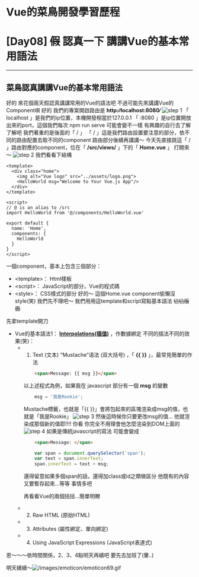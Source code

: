 # Vue的菜鳥開發學習歷程
# [Day08] ~~假~~ 認真一下 講講Vue的基本常用語法
---
## 菜鳥認真講講Vue的基本常用語法

好的
來花個兩天假認真講講常用的Vue的語法吧
不過可能先來講講Vue的Component唄
好的
我們的專案開啟路由是 **http:&frasl;&frasl;localhost:8080&frasl;**
![step 1](https://torotu.github.io/ITKeepSharing200806/img/day8/step_1.jpg)
「 localhost 」是我們的ip位置，本機開發相當於127.0.0.1
「 :8080 」是ip位置開放出來的port，這個我們每次 npm run serve 可能會變不一樣
有興趣的自行去了解了解吧
我們著重的是後面的「 / 」
「 / 」這是我們路由設置要注意的部分，依不同的路由配置去取不同的component
路由部分後續再講講～
今天先直接跳這「 / 」路由對應的component，位在「 **/src/views/** 」下的「 **Home.vue** 」
打開來～
![step 2](https://torotu.github.io/ITKeepSharing200806/img/day8/step_2.jpg)
我們看看下結構
```
<template>
  <div class="home">
    <img alt="Vue logo" src="../assets/logo.png">
    <HelloWorld msg="Welcome to Your Vue.js App"/>
  </div>
</template>

<script>
// @ is an alias to /src
import HelloWorld from '@/components/HelloWorld.vue'

export default {
  name: 'Home',
  components: {
    HelloWorld
  }
}
</script>
```
一個component，基本上包含三個部分：
- &lt;template&gt;： Html樣板
- &lt;script&gt;： JavaScript的部分，Vue的程式碼
- &lt;style&gt;： CSS樣式的部分
好的～
這個Home.vue component偷懶沒style(笑) 我們先不理吧～
我們用用這template和script寫點基本語法 ~~佔佔版面~~

先拿template開刀
- Vue的基本語法1： **[Interpolations(插值)](https://vuejs.org/v2/guide/syntax.html#Interpolations)** ，作數據綁定
  不同的插法不同的效果(笑)：
  - 1. Text (文本)
    “Mustache”语法 (双大括号) ，「 **{{ }}** 」，最常見簡單的作法
    ```html
        <span>Message: {{ msg }}</span>
    ```
    以上述程式為例，如果我在 javascript 部分有一個 **msg** 的變數
    ```javascript
        msg = '我是Rookie';
    ```
    Mustache標籤，也就是「{{ }}」會將包起來的區塊渲染成msg的值，也就是「我是Rookie」
    ![step 3](https://torotu.github.io/ITKeepSharing200806/img/day8/step_3.jpg)
    然後這時候你只要更改msg的值... 他就渲染成那個新的值耶!!!! 你看 你完全不用理會他怎麼渲染到DOM上面的
    ![step 4](https://torotu.github.io/ITKeepSharing200806/img/day8/step_4.jpg)
    如果是傳統javascript的寫法
    可能會變成
    ```html
        <span>Message: </span>
    ```
    ```javascript
        var span = document.querySelector('span');
        var text = span.innerText;
        span.innerText = text + msg;
    ```
    還得留意如果多個span的話，還得加class或id之類做區分
    他既有的內容又要暫存起來...等等
    事情多吧

    再看看Vue的兩個括括...簡單明瞭
  - 2. Raw HTML (原始HTML)
  - 3. Attributes (屬性綁定、單向綁定)
  - 4. Using JavaScript Expressions (JavaScript表達式)

恩～～～依時間關係，2、3、4點明天再續吧
要先去加班了(暈..)

明天續續～![/images/emoticon/emoticon69.gif](/images/emoticon/emoticon69.gif)
